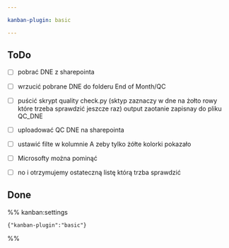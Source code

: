 ```yaml
---

kanban-plugin: basic

---
```


## ToDo

- [ ] pobrać DNE z sharepointa
- [ ] wrzucić pobrane DNE do folderu End of Month/QC
- [ ] puścić skrypt quality check.py (sktyp zaznaczy w dne na żołto rowy które trzeba sprawdzić jeszcze raz) output zaotanie zapisnay do pliku QC_DNE
- [ ] uploadować QC DNE na sharepointa
- [ ] ustawić filte w kolumnie A zeby tylko żółte kolorki pokazało
- [ ] Microsofty można pominąć
- [ ] no i otrzymujemy ostateczną listę którą trzba sprawdzić


## Done





%% kanban:settings
```
{"kanban-plugin":"basic"}
```
%%